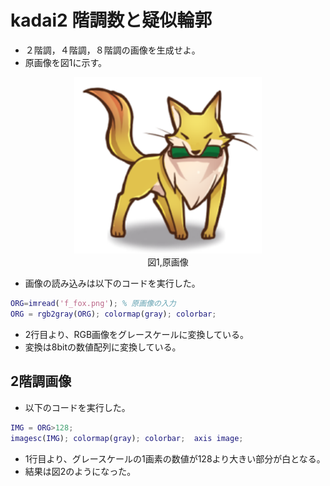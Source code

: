 # kadai2 階調数と疑似輪郭
- ２階調，４階調，８階調の画像を生成せよ。
- 原画像を図1に示す。
  
<div align="center">
<img src="img/f_fox.png" width="300"><br>
図1,原画像
</div>

 - 画像の読み込みは以下のコードを実行した。
```m
ORG=imread('f_fox.png'); % 原画像の入力
ORG = rgb2gray(ORG); colormap(gray); colorbar;
```
 - 2行目より、RGB画像をグレースケールに変換している。
 - 変換は8bitの数値配列に変換している。

## 2階調画像
- 以下のコードを実行した。
```m
IMG = ORG>128;
imagesc(IMG); colormap(gray); colorbar;  axis image;
```
 - 1行目より、グレースケールの1画素の数値が128より大きい部分が白となる。
 - 結果は図2のようになった。


